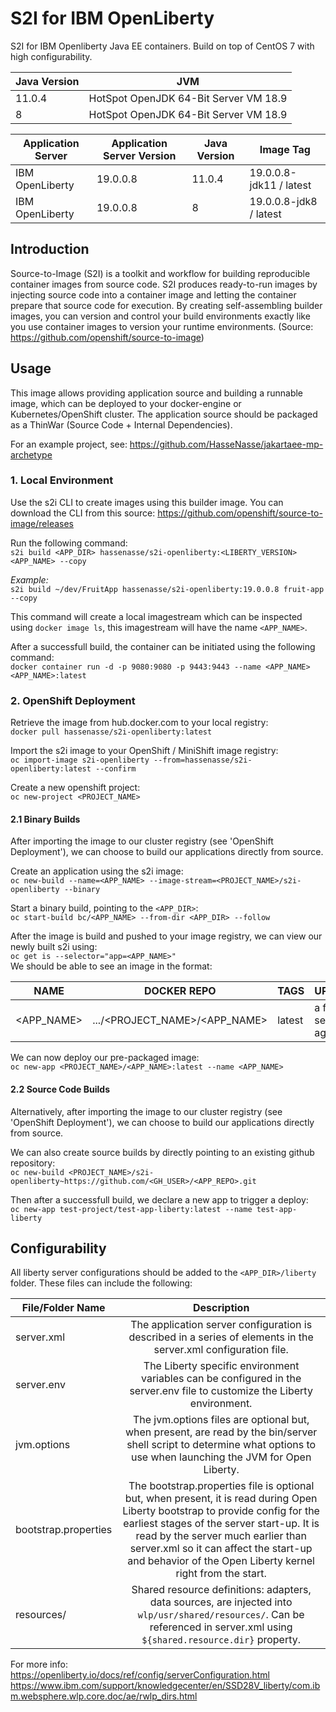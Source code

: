 # S2I for IBM OpenLiberty

S2I for IBM Openliberty Java EE containers. Build on top of CentOS 7 with high configurability.

| Java Version | JVM                                   |
| ------------ | ------------------------------------- |
| 11.0.4       | HotSpot OpenJDK 64-Bit Server VM 18.9 |
| 8            | HotSpot OpenJDK 64-Bit Server VM 18.9 |

| Application Server | Application Server Version | Java Version | Image Tag               |
| ------------------ | -------------------------- | ------------ | ----------------------- |
| IBM OpenLiberty    | 19.0.0.8                   | 11.0.4       | 19.0.0.8-jdk11 / latest |
| IBM OpenLiberty    | 19.0.0.8                   | 8            | 19.0.0.8-jdk8 / latest  |

## Introduction

Source-to-Image (S2I) is a toolkit and workflow for building reproducible container images from source code. S2I produces ready-to-run images by injecting source code into a container image and letting the container prepare that source code for execution. By creating self-assembling builder images, you can version and control your build environments exactly like you use container images to version your runtime environments. (Source: https://github.com/openshift/source-to-image)

## Usage

This image allows providing application source and building a runnable image, which can be deployed to your docker-engine or Kubernetes/OpenShift cluster. The application source should be packaged as a ThinWar (Source Code + Internal Dependencies).

For an example project, see: https://github.com/HasseNasse/jakartaee-mp-archetype

### 1. Local Environment

Use the s2i CLI to create images using this builder image. You can download the CLI from this source: https://github.com/openshift/source-to-image/releases

Run the following command:  
`s2i build <APP_DIR> hassenasse/s2i-openliberty:<LIBERTY_VERSION> <APP_NAME> --copy`

_Example:_  
`s2i build ~/dev/FruitApp hassenasse/s2i-openliberty:19.0.0.8 fruit-app --copy`

This command will create a local imagestream which can be inspected using `docker image ls`, this imagestream will have the name `<APP_NAME>`.

After a successfull build, the container can be initiated using the following command:  
`docker container run -d -p 9080:9080 -p 9443:9443 --name <APP_NAME> <APP_NAME>:latest`

### 2. OpenShift Deployment

Retrieve the image from hub.docker.com to your local registry:  
`docker pull hassenasse/s2i-openliberty:latest`

Import the s2i image to your OpenShift / MiniShift image registry:  
`oc import-image s2i-openliberty --from=hassenasse/s2i-openliberty:latest --confirm`

Create a new openshift project:  
`oc new-project <PROJECT_NAME>`

#### 2.1 Binary Builds

After importing the image to our cluster registry (see 'OpenShift Deployment'), we can choose to build our applications directly from source.

Create an application using the s2i image:  
`oc new-build --name=<APP_NAME> --image-stream=<PROJECT_NAME>/s2i-openliberty --binary`

Start a binary build, pointing to the `<APP_DIR>`:  
`oc start-build bc/<APP_NAME> --from-dir <APP_DIR> --follow`

After the image is build and pushed to your image registry, we can view our newly built s2i using:  
`oc get is --selector="app=<APP_NAME>"`  
We should be able to see an image in the format:

| NAME       | DOCKER REPO                   | TAGS   | UPDATED              |
| ---------- | ----------------------------- | ------ | -------------------- |
| <APP_NAME> | .../<PROJECT_NAME>/<APP_NAME> | latest | a few seconds ago... |

We can now deploy our pre-packaged image:  
`oc new-app <PROJECT_NAME>/<APP_NAME>:latest --name <APP_NAME>`

#### 2.2 Source Code Builds

Alternatively, after importing the image to our cluster registry (see 'OpenShift Deployment'), we can choose to build our applications directly from source.

We can also create source builds by directly pointing to an existing github repository:  
`oc new-build <PROJECT_NAME>/s2i-openliberty~https://github.com/<GH_USER>/<APP_REPO>.git`

Then after a successfull build, we declare a new app to trigger a deploy:  
`oc new-app test-project/test-app-liberty:latest --name test-app-liberty`

## Configurability

All liberty server configurations should be added to the `<APP_DIR>/liberty` folder. These files can include the following:

| File/Folder Name     |                                                                                                                                                        Description                                                                                                                                                        |
| -------------------- | :-----------------------------------------------------------------------------------------------------------------------------------------------------------------------------------------------------------------------------------------------------------------------------------------------------------------------: |
| server.xml           |                                                                                                      The application server configuration is described in a series of elements in the server.xml configuration file.                                                                                                      |
| server.env           |                                                                                                 The Liberty specific environment variables can be configured in the server.env file to customize the Liberty environment.                                                                                                 |
| jvm.options          |                                                                          The jvm.options files are optional but, when present, are read by the bin/server shell script to determine what options to use when launching the JVM for Open Liberty.                                                                          |
| bootstrap.properties | The bootstrap.properties file is optional but, when present, it is read during Open Liberty bootstrap to provide config for the earliest stages of the server start-up. It is read by the server much earlier than server.xml so it can affect the start-up and behavior of the Open Liberty kernel right from the start. |
| resources/           |                                                                       Shared resource definitions: adapters, data sources, are injected into `wlp/usr/shared/resources/`. Can be referenced in server.xml using `${shared.resource.dir}` property.                                                                        |

For more info:  
https://openliberty.io/docs/ref/config/serverConfiguration.html
https://www.ibm.com/support/knowledgecenter/en/SSD28V_liberty/com.ibm.websphere.wlp.core.doc/ae/rwlp_dirs.html
